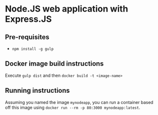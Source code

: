 # Node.JS web application with Express.JS #

## Pre-requisites ##

- `npm install -g gulp`

## Docker image build instructions ##
Execute `gulp dist` and then `docker build -t <image-name>`

## Running instructions
Assuming you named the image `mynodeapp`, you can run a container based off this
image using  `docker run --rm -p 80:3000 mynodeapp:latest`. 